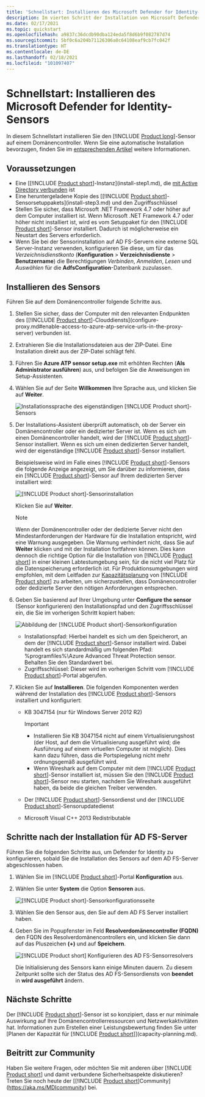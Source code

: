 ```yaml
---
title: 'Schnellstart: Installieren des Microsoft Defender for Identity-Sensors'
description: Im vierten Schritt der Installation von Microsoft Defender for Identity installieren Sie den Defender for Identity-Sensor.
ms.date: 02/17/2021
ms.topic: quickstart
ms.openlocfilehash: a9837c36dcdb90dba124eda5f8d6b9f082787d74
ms.sourcegitcommit: 5bf0c6a204b71126306a0c64108eaf9cb7fc042f
ms.translationtype: HT
ms.contentlocale: de-DE
ms.lasthandoff: 02/18/2021
ms.locfileid: "101097407"
---
```

# <a name="quickstart-install-the-microsoft-defender-for-identity-sensor"></a>Schnellstart: Installieren des Microsoft Defender for Identity-Sensors

In diesem Schnellstart installieren Sie den [!INCLUDE [Product long](includes/product-long.md)]-Sensor auf einem Domänencontroller. Wenn Sie eine automatische Installation bevorzugen, finden Sie im [entsprechenden Artikel](silent-installation.md) weitere Informationen.

## <a name="prerequisites"></a>Voraussetzungen

- Eine [[!INCLUDE [Product short](includes/product-short.md)]-Instanz](install-step1.md), die [mit Active Directory verbunden](install-step2.md) ist
- Eine heruntergeladene Kopie des [[!INCLUDE [Product short](includes/product-short.md)]-Sensorsetuppakets](install-step3.md) und den Zugriffsschlüssel
- Stellen Sie sicher, dass Microsoft .NET Framework 4.7 oder höher auf dem Computer installiert ist. Wenn Microsoft .NET Framework 4.7 oder höher nicht installiert ist, wird es vom Setuppaket für den [!INCLUDE [Product short](includes/product-short.md)]-Sensor installiert. Dadurch ist möglicherweise ein Neustart des Servers erforderlich.
- Wenn Sie bei der Sensorinstallation auf AD FS-Servern eine externe SQL Server-Instanz verwenden, konfigurieren Sie diese, um für das *Verzeichnisdienstkonto* (**Konfiguration** > **Verzeichnisdienste** > **Benutzername**) die Berechtigungen *Verbinden*, *Anmelden*, *Lesen* und *Auswählen* für die **AdfsConfiguration**-Datenbank zuzulassen.

## <a name="install-the-sensor"></a>Installieren des Sensors

Führen Sie auf dem Domänencontroller folgende Schritte aus.

1. Stellen Sie sicher, dass der Computer mit den relevanten Endpunkten des [[!INCLUDE [Product short](includes/product-short.md)]-Clouddiensts](configure-proxy.md#enable-access-to-azure-atp-service-urls-in-the-proxy-server) verbunden ist.
1. Extrahieren Sie die Installationsdateien aus der ZIP-Datei. Eine Installation direkt aus der ZIP-Datei schlägt fehl.
1. Führen Sie **Azure ATP sensor setup.exe** mit erhöhten Rechten (**Als Administrator ausführen**) aus, und befolgen Sie die Anweisungen im Setup-Assistenten.
1. Wählen Sie auf der Seite **Willkommen** Ihre Sprache aus, und klicken Sie auf **Weiter**.

    ![Installationssprache des eigenständigen [!INCLUDE [Product short](includes/product-short.md)]-Sensors](media/sensor-install-language.png)

1. Der Installations-Assistent überprüft automatisch, ob der Server ein Domänencontroller oder ein dedizierter Server ist. Wenn es sich um einen Domänencontroller handelt, wird der [!INCLUDE [Product short](includes/product-short.md)]-Sensor installiert. Wenn es sich um einen dedizierten Server handelt, wird der eigenständige [!INCLUDE [Product short](includes/product-short.md)]-Sensor installiert.

    Beispielsweise wird im Falle eines [!INCLUDE [Product short](includes/product-short.md)]-Sensors die folgende Anzeige angezeigt, um Sie darüber zu informieren, dass ein [!INCLUDE [Product short](includes/product-short.md)]-Sensor auf Ihrem dedizierten Server installiert wird:

    ![[!INCLUDE [Product short](includes/product-short.md)]-Sensorinstallation](media/sensor-install-deployment-type.png)

    Klicken Sie auf **Weiter**.

    > [!NOTE]
    > Wenn der Domänencontroller oder der dedizierte Server nicht den Mindestanforderungen der Hardware für die Installation entspricht, wird eine Warnung ausgegeben. Die Warnung verhindert nicht, dass Sie auf **Weiter** klicken und mit der Installation fortfahren können. Dies kann dennoch die richtige Option für die Installation von [!INCLUDE [Product short](includes/product-short.md)] in einer kleinen Labtestumgebung sein, für die nicht viel Platz für die Datenspeicherung erforderlich ist. Für Produktionsumgebungen wird empfohlen, mit dem Leitfaden zur [Kapazitätsplanung](capacity-planning.md) von [!INCLUDE [Product short](includes/product-short.md)] zu arbeiten, um sicherzustellen, dass Domänencontroller oder dedizierte Server den nötigen Anforderungen entsprechen.

1. Geben Sie basierend auf Ihrer Umgebung unter **Configure the sensor** (Sensor konfigurieren) den Installationspfad und den Zugriffsschlüssel ein, die Sie im vorherigen Schritt kopiert haben:

    ![Abbildung der [!INCLUDE [Product short](includes/product-short.md)]-Sensorkonfiguration](media/sensor-install-config.png)

    - Installationspfad: Hierbei handelt es sich um den Speicherort, an dem der [!INCLUDE [Product short](includes/product-short.md)]-Sensor installiert wird. Dabei handelt es sich standardmäßig um folgenden Pfad: %programfiles%\Azure Advanced Threat Protection sensor. Behalten Sie den Standardwert bei.
    - Zugriffsschlüssel: Dieser wird im vorherigen Schritt vom [!INCLUDE [Product short](includes/product-short.md)]-Portal abgerufen.

1. Klicken Sie auf **Installieren**. Die folgenden Komponenten werden während der Installation des [!INCLUDE [Product short](includes/product-short.md)]-Sensors installiert und konfiguriert:

    - KB 3047154 (nur für Windows Server 2012 R2)

        > [!IMPORTANT]
        >
        > - Installieren Sie KB 3047154 nicht auf einem Virtualisierungshost (der Host, auf dem die Virtualisierung ausgeführt wird; die Ausführung auf einem virtuellen Computer ist möglich). Dies kann dazu führen, dass die Portspiegelung nicht mehr ordnungsgemäß ausgeführt wird.
        > - Wenn Wireshark auf dem Computer mit dem [!INCLUDE [Product short](includes/product-short.md)]-Sensor installiert ist, müssen Sie den [!INCLUDE [Product short](includes/product-short.md)]-Sensor neu starten, nachdem Sie Wireshark ausgeführt haben, da beide die gleichen Treiber verwenden.

    - Der [!INCLUDE [Product short](includes/product-short.md)]-Sensordienst und der [!INCLUDE [Product short](includes/product-short.md)]-Sensorupdatedienst
    - Microsoft Visual C++ 2013 Redistributable

## <a name="post-installation-steps-for-ad-fs-servers"></a>Schritte nach der Installation für AD FS-Server

Führen Sie die folgenden Schritte aus, um Defender for Identity zu konfigurieren, sobald Sie die Installation des Sensors auf dem AD FS-Server abgeschlossen haben.

1. Wählen Sie im [!INCLUDE [Product short](includes/product-short.md)]-Portal **Konfiguration** aus.

1. Wählen Sie unter **System** die Option **Sensoren** aus.

    ![[!INCLUDE [Product short](includes/product-short.md)]-Sensorkonfigurationsseite](media/sensor-config.png)

1. Wählen Sie den Sensor aus, den Sie auf dem AD FS Server installiert haben.
1. Geben Sie im Popupfenster im Feld **Resolverdomänencontroller (FQDN)** den FQDN des Resolverdomänencontrollers ein, und klicken Sie dann auf das Pluszeichen **(+)** und auf **Speichern**.  

    ![[!INCLUDE [Product short](includes/product-short.md)] Konfigurieren des AD FS-Sensorresolvers](media/sensor-config-adfs-resolver.png)

    Die Initialisierung des Sensors kann einige Minuten dauern. Zu diesem Zeitpunkt sollte sich der Status des AD FS-Sensordiensts von **beendet** in **wird ausgeführt** ändern.

## <a name="next-steps"></a>Nächste Schritte

Der [!INCLUDE [Product short](includes/product-short.md)]-Sensor ist so konzipiert, dass er nur minimale Auswirkung auf Ihre Domänencontrollerressourcen und Netzwerkaktivitäten hat. Informationen zum Erstellen einer Leistungsbewertung finden Sie unter [Planen der Kapazität für [!INCLUDE [Product short](includes/product-short.md)]](capacity-planning.md).

## <a name="join-the-community"></a>Beitritt zur Community

Haben Sie weitere Fragen, oder möchten Sie mit anderen über [!INCLUDE [Product short](includes/product-short.md)] und damit verbundene Sicherheitsaspekte diskutieren? Treten Sie noch heute der [[!INCLUDE [Product short](includes/product-short.md)]Community](https://aka.ms/MDIcommunity) bei.

